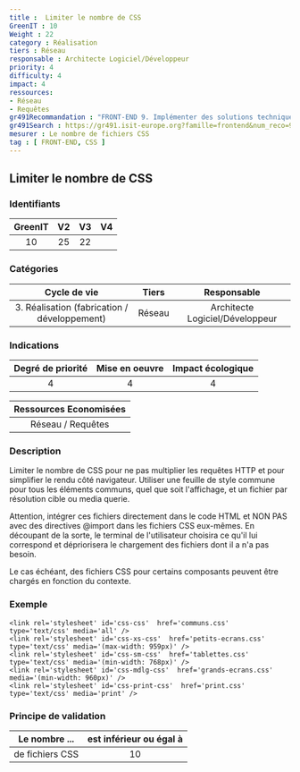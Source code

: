 ```yaml
---
title :  Limiter le nombre de CSS
GreenIT : 10
Weight : 22
category : Réalisation
tiers : Réseau
responsable : Architecte Logiciel/Développeur
priority: 4
difficulty: 4
impact: 4
ressources:
- Réseau
- Requêtes
gr491Recommandation : "FRONT-END 9. Implémenter des solutions techniques dont l'impact est le plus faible"
gr491Search : https://gr491.isit-europe.org?famille=frontend&num_reco=9
mesurer : Le nombre de fichiers CSS
tag : [ FRONT-END, CSS ]
---
```


## Limiter le nombre de CSS

### Identifiants

| GreenIT |  V2  |  V3  |  V4  |
|:-------:|:----:|:----:|:----:|
|   10   | 25  | 22  |      |

### Catégories

| Cycle de vie |  Tiers  |  Responsable  |
|:---------:|:----:|:----:|
| 3. Réalisation (fabrication / développement) | Réseau | Architecte Logiciel/Développeur |

### Indications

| Degré de priorité |      Mise en oeuvre       |  Impact écologique    |
|:-------------------:|:-------------------------:|:---------------------:|
| 4 | 4 | 4 |

|Ressources Economisées                                      |
|:----------------------------------------------------------:|
|  Réseau / Requêtes  |

### Description

Limiter le nombre de CSS pour ne pas multiplier les requêtes HTTP et pour simplifier le rendu côté navigateur. Utiliser une feuille de style commune pour tous les éléments communs, quel que soit l'affichage, et un fichier par résolution cible ou media querie.

Attention, intégrer ces fichiers directement dans le code HTML et NON PAS avec des directives @import dans les fichiers CSS eux-mêmes. En découpant de la sorte, le terminal de l'utilisateur choisira ce qu'il lui correspond et dépriorisera le chargement des fichiers dont il a n'a pas besoin.

Le cas échéant, des fichiers CSS pour certains composants peuvent être chargés en fonction du contexte.

### Exemple

```
<link rel='stylesheet' id='css-css'  href='communs.css' type='text/css' media='all' />
<link rel='stylesheet' id='css-xs-css'  href='petits-ecrans.css' type='text/css' media='(max-width: 959px)' />
<link rel='stylesheet' id='css-sm-css'  href='tablettes.css' type='text/css' media='(min-width: 768px)' />
<link rel='stylesheet' id='css-mdlg-css'  href='grands-ecrans.css' media='(min-width: 960px)' />
<link rel='stylesheet' id='css-print-css'  href='print.css' type='text/css' media='print' />
```

### Principe de validation

| Le nombre ...     | est inférieur ou égal à   |  
|-------------------|:-------------------------:|
| de fichiers CSS  | 10  |
